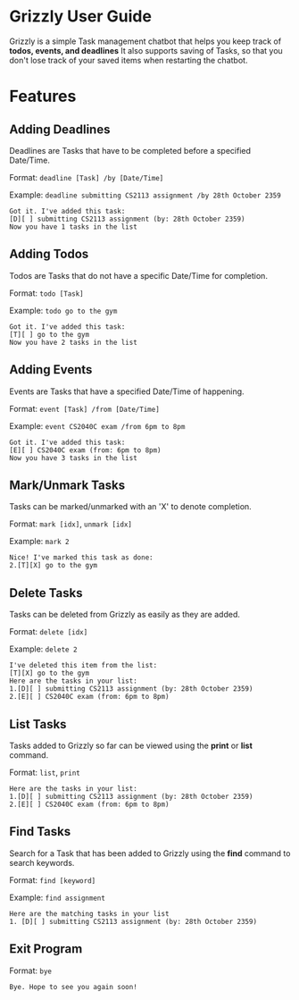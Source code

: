 # Grizzly User Guide

Grizzly is a simple Task management chatbot that helps you keep track of **todos, events, and deadlines**
It also supports saving of Tasks, so that you don't lose track of your saved items when restarting the chatbot.

# Features

## Adding Deadlines

Deadlines are Tasks that have to be completed before a specified Date/Time.

Format: `deadline [Task] /by [Date/Time]`

Example: `deadline submitting CS2113 assignment /by 28th October 2359`

```
Got it. I've added this task:
[D][ ] submitting CS2113 assignment (by: 28th October 2359)
Now you have 1 tasks in the list
```

## Adding Todos

Todos are Tasks that do not have a specific Date/Time for completion.

Format: `todo [Task]`

Example: `todo go to the gym`

```
Got it. I've added this task:
[T][ ] go to the gym
Now you have 2 tasks in the list
```

## Adding Events

Events are Tasks that have a specified Date/Time of happening.

Format: `event [Task] /from [Date/Time]`

Example: `event CS2040C exam /from 6pm to 8pm`

```
Got it. I've added this task:
[E][ ] CS2040C exam (from: 6pm to 8pm)
Now you have 3 tasks in the list
```

## Mark/Unmark Tasks

Tasks can be marked/unmarked with an 'X' to denote completion.

Format: `mark [idx]`, `unmark [idx]`

Example: `mark 2`

```
Nice! I've marked this task as done:
2.[T][X] go to the gym
```

## Delete Tasks

Tasks can be deleted from Grizzly as easily as they are added.

Format: `delete [idx]`

Example: `delete 2`

```
I've deleted this item from the list:
[T][X] go to the gym
Here are the tasks in your list:
1.[D][ ] submitting CS2113 assignment (by: 28th October 2359)
2.[E][ ] CS2040C exam (from: 6pm to 8pm)
```

## List Tasks

Tasks added to Grizzly so far can be viewed using the **print** or **list** command.

Format: `list`, `print`

```
Here are the tasks in your list:
1.[D][ ] submitting CS2113 assignment (by: 28th October 2359)
2.[E][ ] CS2040C exam (from: 6pm to 8pm)
```

## Find Tasks

Search for a Task that has been added to Grizzly using the **find** command to search keywords.

Format: `find [keyword]`

Example: `find assignment`

```
Here are the matching tasks in your list
1. [D][ ] submitting CS2113 assignment (by: 28th October 2359)
```

## Exit Program

Format: `bye`

```
Bye. Hope to see you again soon!
```
